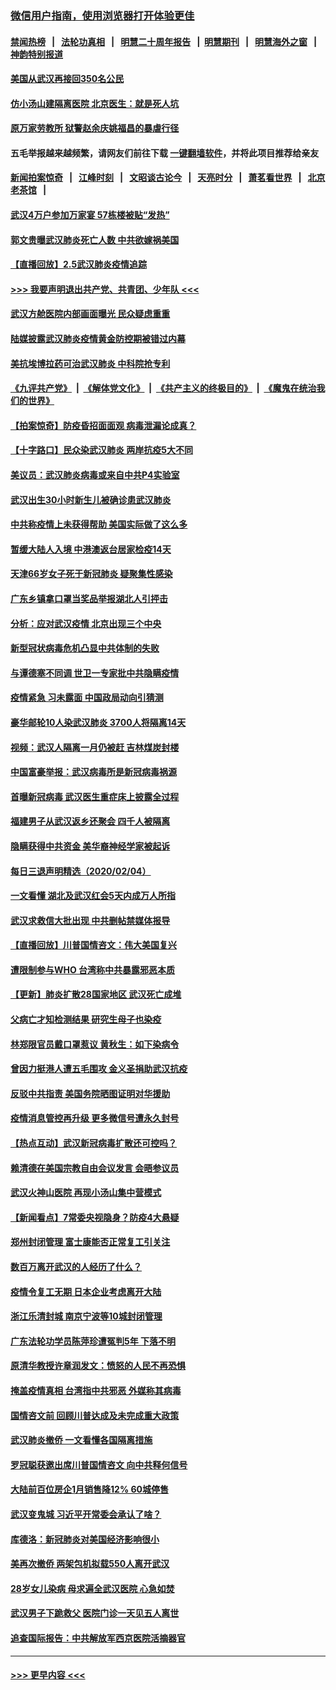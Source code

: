 ### [微信用户指南，使用浏览器打开体验更佳](https://github.com/gfw-breaker/banned-news1/blob/master/indexes/wechat-guide.md?t=0)
#### [禁闻热榜](热点新闻.md?t=0)  &nbsp;&nbsp;|&nbsp;&nbsp; [法轮功真相](https://github.com/gfw-breaker/truth/blob/master/README.md?t=0) &nbsp;&nbsp;|&nbsp;&nbsp; [明慧二十周年报告](https://github.com/gfw-breaker/mh-reports/blob/master/README.md?t=0) &nbsp;&nbsp;|&nbsp;&nbsp;[明慧期刊](https://github.com/gfw-breaker/mh-qikan) &nbsp;&nbsp;|&nbsp;&nbsp; [明慧海外之窗](https://github.com/gfw-breaker/mh-news/blob/master/README.md?t=0) &nbsp;&nbsp;|&nbsp;&nbsp; [神韵特别报道](https://github.com/gfw-breaker/mh-news/blob/master/shenyun.md?t=0)
#### [美国从武汉再接回350名公民](../pages/nsc413/n11846705.md?t=02060102) 
#### [仿小汤山建隔离医院 北京医生：就是死人坑](../pages/nsc413/n11846692.md?t=02060102) 
#### [原万家劳教所 狱警赵余庆姚福昌的暴虐行径](../pages/nsc413/n11844582.md?t=02060102) 
#### 五毛举报越来越频繁，请网友们前往下载 [一键翻墙软件](https://github.com/gfw-breaker/ssr-accounts)，并将此项目推荐给亲友
#### [新闻拍案惊奇](https://github.com/gfw-breaker/banned-news1/blob/master/pages/link4.md) &nbsp;&nbsp;|&nbsp;&nbsp; [江峰时刻](https://github.com/gfw-breaker/banned-news1/blob/master/pages/link4.md) &nbsp;&nbsp;|&nbsp;&nbsp; [文昭谈古论今](https://github.com/gfw-breaker/banned-news1/blob/master/pages/link4.md) &nbsp;&nbsp;|&nbsp;&nbsp; [天亮时分](https://github.com/gfw-breaker/banned-news1/blob/master/pages/link4.md) &nbsp;&nbsp;|&nbsp;&nbsp; [萧茗看世界](https://github.com/gfw-breaker/banned-news1/blob/master/pages/link4.md) &nbsp;&nbsp;|&nbsp;&nbsp; [北京老茶馆](https://github.com/gfw-breaker/banned-news1/blob/master/pages/link4.md) &nbsp;&nbsp;|&nbsp;&nbsp; 
#### [武汉4万户参加万家宴 57栋楼被贴“发热”](../pages/nsc413/n11846074.md?t=02060102) 
#### [郭文贵曝武汉肺炎死亡人数 中共欲嫁祸美国](../pages/nsc413/n11846240.md?t=02060102) 
#### [【直播回放】2.5武汉肺炎疫情追踪](../pages/nsc413/n11846437.md?t=02060102) 
#### [>>> 我要声明退出共产党、共青团、少年队 <<<](https://github.com/begood0513/goodnews/blob/master/quit/letter.md) 
#### [武汉方舱医院内部画面曝光 民众疑虑重重](../pages/nsc413/n11846442.md?t=02060102) 
#### [陆媒披露武汉肺炎疫情黄金防控期被错过内幕](../pages/nsc413/n11846413.md?t=02060102) 
#### [美抗埃博拉药可治武汉肺炎 中科院抢专利](../pages/nsc413/n11846409.md?t=02060102) 
#### [《九评共产党》](https://github.com/begood0513/9ping.md/blob/master/README.md) &nbsp;|&nbsp; [《解体党文化》](../../../../jtdwh.md/blob/master/README.md)  &nbsp;|&nbsp; [《共产主义的终极目的》](../../../../gczydzjmd.md/blob/master/README.md) &nbsp;|&nbsp; [《魔鬼在统治我们的世界》](../../../../mgztzwmdsj.md/blob/master/README.md) 
#### [【拍案惊奇】防疫昏招面面观 病毒泄漏论成真？](../pages/nsc413/n11845382.md?t=02060102) 
#### [【十字路口】民众染武汉肺炎 两岸抗疫5大不同](../pages/nsc413/n11845264.md?t=02060102) 
#### [美议员：武汉肺炎病毒或来自中共P4实验室](../pages/nsc413/n11846043.md?t=02060102) 
#### [武汉出生30小时新生儿被确诊患武汉肺炎](../pages/nsc413/n11846307.md?t=02060102) 
#### [中共称疫情上未获得帮助 美国实际做了这么多](../pages/nsc413/n11846008.md?t=02060102) 
#### [暂缓大陆人入境 中港澳返台居家检疫14天](../pages/nsc413/n11845862.md?t=02060102) 
#### [天津66岁女子死于新冠肺炎 疑聚集性感染](../pages/nsc413/n11845909.md?t=02060102) 
#### [广东乡镇拿口罩当奖品举报湖北人引抨击](../pages/nsc413/n11845622.md?t=02060102) 
#### [分析：应对武汉疫情 北京出现三个中央](../pages/nsc413/n11845850.md?t=02060102) 
#### [新型冠状病毒危机凸显中共体制的失败](../pages/nsc413/n11844970.md?t=02060102) 
#### [与谭德塞不同调 世卫一专家批中共隐瞒疫情](../pages/nsc413/n11845278.md?t=02060102) 
#### [疫情紧急 习未露面 中国政局动向引猜测](../pages/nsc413/n11845224.md?t=02060102) 
#### [豪华邮轮10人染武汉肺炎 3700人将隔离14天](../pages/nsc413/n11845543.md?t=02060102) 
#### [视频：武汉人隔离一月仍被赶 吉林煤炭封楼](../pages/nsc413/n11845570.md?t=02060102) 
#### [中国富豪举报：武汉病毒所是新冠病毒祸源](../pages/nsc413/n11844943.md?t=02060102) 
#### [首曝新冠病毒 武汉医生重症床上披露全过程](../pages/nsc413/n11845150.md?t=02060102) 
#### [福建男子从武汉返乡还聚会 四千人被隔离](../pages/nsc413/n11845352.md?t=02060102) 
#### [隐瞒获得中共资金 美华裔神经学家被起诉](../pages/nsc413/n11844879.md?t=02060102) 
#### [每日三退声明精选（2020/02/04）](../pages/nsc413/n11845335.md?t=02060102) 
#### [一文看懂 湖北及武汉红会5天内成万人所指](../pages/nsc413/n11844315.md?t=02060102) 
#### [武汉求救信大批出现 中共删帖禁媒体报导](../pages/nsc413/n11845064.md?t=02060102) 
#### [【直播回放】川普国情咨文：伟大美国复兴](../pages/nsc413/n11842079.md?t=02060102) 
#### [遭限制参与WHO 台湾称中共暴露邪恶本质](../pages/nsc413/n11844351.md?t=02060102) 
#### [【更新】肺炎扩散28国家地区 武汉死亡成堆](../pages/nsc413/n11801312.md?t=02060102) 
#### [父病亡才知检测结果 研究生母子也染疫](../pages/nsc413/n11845059.md?t=02060102) 
#### [林郑限官员戴口罩惹议 黄秋生：如下染病令](../pages/nsc413/n11844529.md?t=02060102) 
#### [曾因力挺港人遭五毛围攻 金义圣捐助武汉抗疫](../pages/nsc413/n11844707.md?t=02060102) 
#### [反驳中共指责 美国务院晒图证明对华援助](../pages/nsc413/n11844859.md?t=02060102) 
#### [疫情消息管控再升级 更多微信号遭永久封号](../pages/nsc413/n11844902.md?t=02060102) 
#### [【热点互动】武汉新冠病毒扩散还可控吗？](../pages/nsc413/n11844750.md?t=02060102) 
#### [赖清德在美国宗教自由会议发言 会晤参议员](../pages/nsc413/n11844836.md?t=02060102) 
#### [武汉火神山医院 再现小汤山集中营模式](../pages/nsc413/n11844763.md?t=02060102) 
#### [【新闻看点】7常委央视隐身？防疫4大悬疑](../pages/nsc413/n11844611.md?t=02060102) 
#### [郑州封闭管理 富士康能否正常复工引关注](../pages/nsc413/n11844727.md?t=02060102) 
#### [数百万离开武汉的人经历了什么？](../pages/nsc413/n11844742.md?t=02060102) 
#### [疫情令复工无期  日本企业考虑离开大陆](../pages/nsc413/n11844585.md?t=02060102) 
#### [浙江乐清封城 南京宁波等10城封闭管理](../pages/nsc413/n11844464.md?t=02060102) 
#### [广东法轮功学员陈萍珍遭冤判5年 下落不明](../pages/nsc413/n11844088.md?t=02060102) 
#### [原清华教授许章润发文：愤怒的人民不再恐惧](../pages/nsc413/n11844347.md?t=02060102) 
#### [掩盖疫情真相 台湾指中共邪恶 外媒称其病毒](../pages/nsc413/n11844401.md?t=02060102) 
#### [国情咨文前 回顾川普达成及未完成重大政策](../pages/nsc413/n11844581.md?t=02060102) 
#### [武汉肺炎撤侨 一文看懂各国隔离措施](../pages/nsc413/n11844216.md?t=02060102) 
#### [罗冠聪获邀出席川普国情咨文 向中共释何信号](../pages/nsc413/n11844355.md?t=02060102) 
#### [大陆前百位房企1月销售降12% 60城停售](../pages/nsc413/n11844398.md?t=02060102) 
#### [武汉变鬼城 习近平开常委会承认了啥？](../pages/nsc413/n11844218.md?t=02060102) 
#### [库德洛：新冠肺炎对美国经济影响很小](../pages/nsc413/n11844418.md?t=02060102) 
#### [美再次撤侨 两架包机拟载550人离开武汉](../pages/nsc413/n11844407.md?t=02060102) 
#### [28岁女儿染病 母求遍全武汉医院 心急如焚](../pages/nsc413/n11844302.md?t=02060102) 
#### [武汉男子下跪救父 医院门诊一天见五人离世](../pages/nsc413/n11844073.md?t=02060102) 
#### [追查国际报告：中共解放军西京医院活摘器官](../pages/nsc413/n11838359.md?t=02060102) 

----
#### [ >>> 更早内容 <<< ](../indexes/nsc413-earlier.md)

